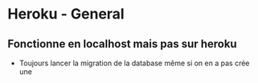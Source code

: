 # Heroku - General

## Fonctionne en localhost mais pas sur heroku 
* Toujours lancer la migration de la database même si on en a pas crée une
